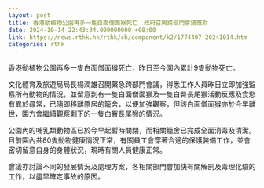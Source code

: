 ```yaml
---
layout: post
title: 香港動植物公園再多一隻白面僧面猴死亡　政府召開跨部門會議應對
date: 2024-10-14 22:43:34.000000000 +08:00
link: https://news.rthk.hk/rthk/ch/component/k2/1774497-20241014.htm
categories: rthk
---
```


香港動植物公園再多一隻白面僧面猴死亡，昨日至今園內累計9隻動物死亡。

文化體育及旅遊局局長楊潤雄召開緊急跨部門會議，得悉工作人員昨日立即加強監察所有動物的情況，並留意到有一隻白面僧面猴及一隻白臀長尾猴活動反應及食慾有異於尋常，已隨即移離原居的籠舍，以便加強觀察，但該白面僧面猴亦於今早離世，園方會繼續觀察剩下的一隻白臀長尾猴的情況。

公園內的哺乳類動物區已於今早起暫時關閉，而相關籠舍已完成全面消毒及清潔。目前園內共80隻動物健康情況正常，有關員工會穿著合適的保護裝備工作，並會密切留意自身的身體狀況，現時有關人員健康正常。

會議亦討論不同的發展情況及處理方案，各相關部門會加快有關解剖及毒理化驗的工作，以盡早確定事故的原因。
